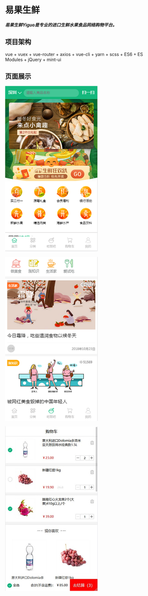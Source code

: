 # 易果生鲜
***易果生鲜Yiguo是专业的进口生鲜水果食品网络购物平台。***

## 项目架构
vue + vuex + vue-router + axios + vue-cli + yarn + scss + ES6 + ES Modules + jQuery + mint-ui

## 页面展示
![模块详情](01.png)  

![模块详情](02.png) 

![模块详情](03.jpg) 
